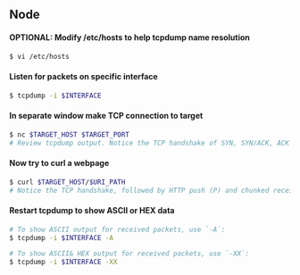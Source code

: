 ## Node

#### OPTIONAL: Modify /etc/hosts to help tcpdump name resolution
```sh
$ vi /etc/hosts
```

#### Listen for packets on specific interface
```sh
$ tcpdump -i $INTERFACE
```

#### In separate window make TCP connection to target
```sh
$ nc $TARGET_HOST $TARGET_PORT
# Review tcpdump output. Notice the TCP handshake of SYN, SYN/ACK, ACK
```

#### Now try to curl a webpage
```sh
$ curl $TARGET_HOST/$URI_PATH
# Notice the TCP handshake, followed by HTTP push (P) and chunked receipt of data
```

#### Restart tcpdump to show ASCII or HEX data
```sh
# To show ASCII output for received packets, use `-A`:
$ tcpdump -i $INTERFACE -A

# To show ASCII& HEX output for received packets, use `-XX`:
$ tcpdump -i $INTERFACE -XX
```
